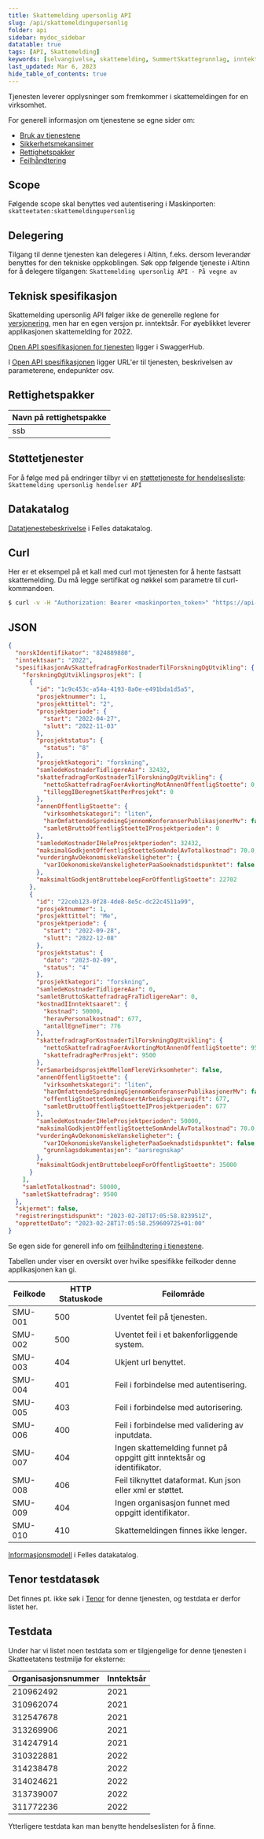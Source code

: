 ```yaml
---
title: Skattemelding upersonlig API
slug: /api/skattemeldingupersonlig
folder: api
sidebar: mydoc_sidebar
datatable: true
tags: [API, Skattemelding]
keywords: [selvangivelse, skattemelding, SummertSkattegrunnlag, inntekt, formue]
last_updated: Mar 6, 2023
hide_table_of_contents: true
---
```

<summary>Tjenesten leverer opplysninger som fremkommer i skattemeldingen for en virksomhet.</summary>

<Tabs underline={true}>
<TabItem headerText="Om tjenesten" itemKey="itemKey-1" default>

For generell informasjon om tjenestene se egne sider om:
* [Bruk av tjenestene](../om/bruk.md)
* [Sikkerhetsmekansimer](../om/sikkerhet.md)
* [Rettighetspakker](../om/rettighetspakker.md)
* [Feilhåndtering](../om/feil.md)

## Scope
Følgende scope skal benyttes ved autentisering i Maskinporten: `skatteetaten:skattemeldingupersonlig`

## Delegering
Tilgang til denne tjenesten kan delegeres i Altinn, f.eks. dersom leverandør benyttes for den tekniske oppkoblingen. Søk opp følgende tjeneste i Altinn for å delegere tilgangen: `Skattemelding upersonlig API - På vegne av`

## Teknisk spesifikasjon
Skattemelding upersonlig API følger ikke de generelle reglene for [versjonering](../om/versjoner.md), men har en egen versjon pr. inntektsår. For øyeblikket leverer applikasjonen skattemelding for 2022.
  
[Open API spesifikasjonen for tjenesten](https://app.swaggerhub.com/apis/Skatteetaten_Deling/skattemelding-upersonlig-api) ligger i SwaggerHub.

I [Open API spesifikasjonen](../om/tekniskspesifikasjon.md) ligger URL'er til tjenesten, beskrivelsen av parameterene, endepunkter osv.

## Rettighetspakker
  
| Navn på rettighetspakke |	
|---|
| ssb |
  
## Støttetjenester
For å følge med på endringer tilbyr vi en [støttetjeneste for hendelsesliste](./hendelser.md): `Skattemelding upersonlig hendelser API`

## Datakatalog
 
[Datatjenestebeskrivelse](https://data.norge.no/dataservices/04d29ccb-2bd2-3512-9f0d-138ff342f360) i Felles datakatalog.

</TabItem>
<TabItem headerText="Eksempler" itemKey="itemKey-2"> 

## Curl

Her er et eksempel på et kall med curl mot tjenesten for å hente fastsatt skattemelding. Du må legge sertifikat og nøkkel som parametre til curl-kommandoen.

```bash
$ curl -v -H "Authorization: Bearer <maskinporten_token>" "https://api-test.sits.no/api/formueinntekt/skattemeldingupersonlig/v2/fastsatt/ssb/2022/210962492"
```

## JSON

```json
{
  "norskIdentifikator": "824889880",
  "inntektsaar": "2022",
  "spesifikasjonAvSkattefradragForKostnaderTilForskningOgUtvikling": {
    "forskningOgUtviklingsprosjekt": [
      {
        "id": "1c9c453c-a54a-4193-8a0e-e491bda1d5a5",
        "prosjektnummer": 1,
        "prosjekttittel": "2",
        "prosjektperiode": {
          "start": "2022-04-27",
          "slutt": "2022-11-03"
        },
        "prosjektstatus": {
          "status": "8"
        },
        "prosjektkategori": "forskning",
        "samledeKostnaderTidligereAar": 32432,
        "skattefradragForKostnaderTilForskningOgUtvikling": {
          "nettoSkattefradragFoerAvkortingMotAnnenOffentligStoette": 0,
          "tilleggIBeregnetSkattPerProsjekt": 0
        },
        "annenOffentligStoette": {
          "virksomhetskategori": "liten",
          "harOmfattendeSpredningGjennomKonferanserPublikasjonerMv": false,
          "samletBruttoOffentligStoetteIProsjektperioden": 0
        },
        "samledeKostnaderIHeleProsjektperioden": 32432,
        "maksimalGodkjentOffentligStoetteSomAndelAvTotalkostnad": 70.0,
        "vurderingAvOekonomiskeVanskeligheter": {
          "varIOekonomiskeVanskeligheterPaaSoeknadstidspunktet": false
        },
        "maksimaltGodkjentBruttobeloepForOffentligStoette": 22702
      },
      {
        "id": "22ceb123-0f28-4de8-8e5c-dc22c4511a99",
        "prosjektnummer": 1,
        "prosjekttittel": "Me",
        "prosjektperiode": {
          "start": "2022-09-28",
          "slutt": "2022-12-08"
        },
        "prosjektstatus": {
          "dato": "2023-02-09",
          "status": "4"
        },
        "prosjektkategori": "forskning",
        "samledeKostnaderTidligereAar": 0,
        "samletBruttoSkattefradragFraTidligereAar": 0,
        "kostnadIInntektsaaret": {
          "kostnad": 50000,
          "heravPersonalkostnad": 677,
          "antallEgneTimer": 776
        },
        "skattefradragForKostnaderTilForskningOgUtvikling": {
          "nettoSkattefradragFoerAvkortingMotAnnenOffentligStoette": 9500,
          "skattefradragPerProsjekt": 9500
        },
        "erSamarbeidsprosjektMellomFlereVirksomheter": false,
        "annenOffentligStoette": {
          "virksomhetskategori": "liten",
          "harOmfattendeSpredningGjennomKonferanserPublikasjonerMv": false,
          "offentligStoetteSomRedusertArbeidsgiveravgift": 677,
          "samletBruttoOffentligStoetteIProsjektperioden": 677
        },
        "samledeKostnaderIHeleProsjektperioden": 50000,
        "maksimalGodkjentOffentligStoetteSomAndelAvTotalkostnad": 70.0,
        "vurderingAvOekonomiskeVanskeligheter": {
          "varIOekonomiskeVanskeligheterPaaSoeknadstidspunktet": false,
          "grunnlagsdokumentasjon": "aarsregnskap"
        },
        "maksimaltGodkjentBruttobeloepForOffentligStoette": 35000
      }
    ],
    "samletTotalkostnad": 50000,
    "samletSkattefradrag": 9500
  },
  "skjermet": false,
  "registreringstidspunkt": "2023-02-28T17:05:58.823951Z",
  "opprettetDato": "2023-02-28T17:05:58.259609725+01:00"
}
```

</TabItem>
<TabItem headerText="Feilkoder" itemKey="itemKey-3">

Se egen side for generell info om [feilhåndtering i tjenestene](../om/feil.md).

Tabellen under viser en oversikt over hvilke spesifikke feilkoder denne applikasjonen kan gi.
  
| Feilkode | HTTP Statuskode | Feilområde                                                              |
|----------|-----------------|-------------------------------------------------------------------------|
| SMU-001  | 500             | Uventet feil på tjenesten.                                              |
| SMU-002   | 500             | Uventet feil i et bakenforliggende system.                              |
| SMU-003   | 404             | Ukjent url benyttet.                                                    |
| SMU-004   | 401             | Feil i forbindelse med autentisering.                                   |
| SMU-005   | 403             | Feil i forbindelse med autorisering.                                    |
| SMU-006   | 400             | Feil i forbindelse med validering av inputdata.                         |
| SMU-007   | 404             | Ingen skattemelding funnet på oppgitt gitt inntektsår og identifikator. |
| SMU-008   | 406             | Feil tilknyttet dataformat. Kun json eller xml er støttet.              |
| SMU-009   | 404             | Ingen organisasjon funnet med oppgitt identifikator.                    |
| SMU-010   | 410             | Skattemeldingen finnes ikke lenger.                                     |
  
</TabItem>
<TabItem headerText="Informasjonsmodell" itemKey="itemKey-4">

[Informasjonsmodell](https://data.norge.no/informationmodels/e48e70c9-70b2-3349-9c32-983febe9a2e6) i Felles datakatalog. 

</TabItem>
<TabItem headerText="Test" itemKey="itemKey-5">  

## Tenor testdatasøk
Det finnes pt. ikke søk i [Tenor](../test/tenor.md) for denne tjenesten, og testdata er derfor listet her.

## Testdata

Under har vi listet noen testdata som er tilgjengelige for denne tjenesten i Skatteetatens testmiljø for eksterne: 

| Organisasjonsnummer | Inntektsår |
|---|---|
| 210962492  | 2021 |
| 310962074  | 2021 |
| 312547678  | 2021 |
| 313269906  | 2021 |
| 314247914  | 2021 |
| 310322881  | 2022 |
| 314238478  | 2022 |
| 314024621  | 2022 |
| 313739007  | 2022 |
| 311772236  | 2022 |
  
Ytterligere testdata kan man benytte hendelseslisten for å finne.
  
</TabItem>
</Tabs>

